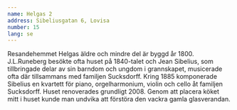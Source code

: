 ```yaml
---
name: Helgas 2
address: Sibeliusgatan 6, Lovisa
number: 15
lang: se
---
```

Resandehemmet Helgas äldre och mindre del är byggd år 1800. J.L.Runeberg besökte ofta huset på 1840-talet och Jean Sibelius, som tillbringade delar av sin barndom och ungdom i grannskapet, musicerade ofta där tillsammans med familjen Sucksdorff. Kring 1885 komponerade Sibelius en kvartett för piano, orgelharmonium, violin och cello åt familjen Sucksdorff. Huset renoverades grundligt 2008. Genom att placera köket mitt i huset kunde man undvika att förstöra den vackra gamla glasverandan. 
